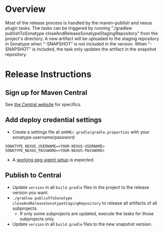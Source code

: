 # Overview

Most of the release process is handled by the maven-publish and nexus plugin tasks. The tasks can be triggered by
running "./gradlew publishToSonatype closeAndReleaseSonatypeStagingRepository" from the project's directory.
A new artifact will be uploaded to the staging repository in Sonatype when "-SNAPSHOT" is not included in the version.
When "-SNAPSHOT" is included, the task only updates the artifact in the snapshot repository.

# Release Instructions

Sign up for Maven Central
------------------------------
See [the Central website](https://central.sonatype.org/) for specifics.

Add deploy credential settings
------------------------
* Create a settings file at ```$HOME/.gradle/gradle.properties``` with your sonatype username/password

```
SONATYPE_NEXUS_USERNAME=<YOUR-NEXUS-USERNAME>
SONATYPE_NEXUS_PASSWORD=<YOUR-NEXUS-PASSWORD>
```

* A [working gpg-agent setup](https://docs.gradle.org/current/userguide/signing_plugin.html#sec:using_gpg_agent) is expected.

Publish to Central
------------------

* Update `version` in all ```build.gradle``` files in the project to the release version you want.
* ```./gradlew publishToSonatype closeAndReleaseSonatypeStagingRepository``` to release all artifacts of all subprojects.
  * If only some subprojects are updated, execute the tasks for those subprojects only.
* Update `version` in all ```build.gradle``` files to the new snapshot version.
